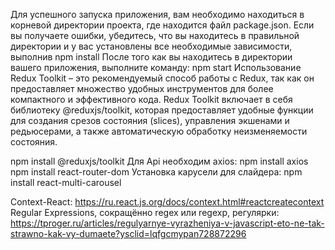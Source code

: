 
Для успешного запуска приложения, вам необходимо находиться в корневой директории проекта, где находится файл package.json. 
Если вы получаете ошибки, убедитесь, что вы находитесь в правильной директории и у вас установлены все необходимые зависимости, выполнив npm install
После того как вы находитесь в директории вашего приложения, выполните команду: npm start
Использование Redux Toolkit – это рекомендуемый способ работы с Redux, так как он предоставляет множество удобных инструментов для более компактного и эффективного кода.
Redux Toolkit включает в себя библиотеку @reduxjs/toolkit, которая предоставляет удобные функции для создания срезов состояния (slices), управления экшенами и редьюсерами, а также автоматическую обработку неизменяемости состояния.

npm install @reduxjs/toolkit
Для Api необходим axios: npm install axios
npm install react-router-dom
Установка карусели для слайдера: npm install react-multi-carousel

Context-React: https://ru.react.js.org/docs/context.html#reactcreatecontext
Regular Expressions, сокращённо regex или regexp, регулярки: https://tproger.ru/articles/regulyarnye-vyrazheniya-v-javascript-eto-ne-tak-strawno-kak-vy-dumaete?ysclid=lqfgcmypan728872296
